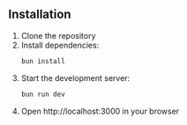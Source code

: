 ## Installation

1. Clone the repository
2. Install dependencies:
   ```bash
   bun install
   ```
3. Start the development server:
   ```bash
   bun run dev
   ```
4. Open http://localhost:3000 in your browser